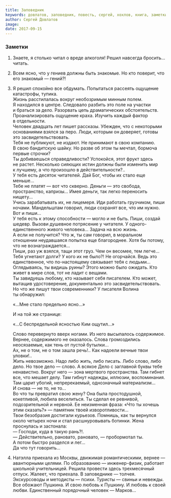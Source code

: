```yaml
---
title: Заповедник
keywords: довлатов, заповедник, повесть, сергей, хохлов, книга, заметки, рекомендация, отзыв
author: Сергей Довлатов
image: 
date: 2017-09-15
---
```

### Заметки
1. <p>Знаете, я&nbsp;столько читал о&nbsp;вреде алкоголя! Решил навсегда бросить... читать.</p>

2. <p>Всем ясно, что у&nbsp;гениев должны быть знакомые. Но&nbsp;кто поверит, что его знакомый&nbsp;&mdash; гений?!</p>

3. <p>Я&nbsp;решил спокойно все обдумать. Попытаться рассеять ощущение катастрофы, тупика.<br />
   Жизнь расстилалась вокруг необозримым минным полем. Я&nbsp;находился в&nbsp;центре. Следовало разбить это поле на&nbsp;участки и&nbsp;браться за&nbsp;дело. Разорвать цепь драматических обстоятельств. Проанализировать ощущение краха. Изучить каждый фактор в&nbsp;отдельности.<br />
   Человек двадцать лет пишет рассказы. Убежден, что с&nbsp;некоторыми основаниями взялся за&nbsp;перо. Люди, которым он&nbsp;доверяет, готовы это засвидетельствовать.<br />
   Тебя не&nbsp;публикуют, не&nbsp;издают. Не&nbsp;принимают в&nbsp;свою компанию. В&nbsp;свою бандитскую шайку. Но&nbsp;разве об&nbsp;этом ты&nbsp;мечтал, бормоча первые строчки?<br />
   Ты&nbsp;добиваешься справедливости? Успокойся, этот фрукт здесь не&nbsp;растет. Несколько сияющих истин должны были изменить мир к&nbsp;лучшему, а&nbsp;что произошло в&nbsp;действительности?..<br />
   У&nbsp;тебя есть десяток читателей. Дай Бог, чтобы их&nbsp;стало еще меньше...<br />
   Тебе не&nbsp;платят&nbsp;&mdash; вот что скверно. Деньги&nbsp;&mdash; это свобода, пространство, капризы... Имея деньги, так легко переносить нищету...<br />
   Учись зарабатывать&nbsp;их, не&nbsp;лицемеря. Иди работать грузчиком, пиши ночами. Мандельштам говорил, люди сохранят все, что им&nbsp;нужно. Вот и&nbsp;пиши...<br />
   У&nbsp;тебя есть к&nbsp;этому способности&nbsp;&mdash; могло и&nbsp;не&nbsp;быть. Пиши, создай шедевр. Вызови душевное потрясение у&nbsp;читателя. У&nbsp;одного-единственного живого человека... Задача на&nbsp;всю жизнь.<br />
   А&nbsp;если не&nbsp;получится? Что&nbsp;ж, ты&nbsp;сам говорил, в&nbsp;моральном отношении неудавшаяся попытка еще благороднее. Хотя&nbsp;бы потому, что не&nbsp;вознаграждается...<br />
   Пиши, раз уж&nbsp;взялся, тащи этот груз. Чем он&nbsp;весомее, тем легче...<br />
   Тебя угнетают долги? У&nbsp;кого их&nbsp;не&nbsp;было?! Не&nbsp;огорчайся. Ведь это единственное, что по-настоящему связывает тебя с&nbsp;людьми...<br />
   Оглядываясь, ты&nbsp;видишь руины? Этого можно было ожидать. Кто живет в&nbsp;мире слов, тот не&nbsp;ладит с&nbsp;вещами.<br />
   Ты&nbsp;завидуешь любому, кто называет себя писателем. Кто может, вытащив удостоверение, документально это засвидетельствовать.<br />
   Но&nbsp;что&nbsp;же пишут твои современники? У&nbsp;писателя Волина ты&nbsp;обнаружил:</p>
   <p>&laquo;...Мне стало предельно ясно...&raquo;</p>
   <p>И&nbsp;на&nbsp;той&nbsp;же странице:</p>
   <p>&laquo;...С беспредельной ясностью Ким ощутил...&raquo;</p>
   <p>Слово перевернуто вверх ногами. Из&nbsp;него высыпалось содержимое. Вернее, содержимого не&nbsp;оказалось. Слова громоздились неосязаемые, как тень от&nbsp;пустой бутылки...<br />
   Ах, не&nbsp;о&nbsp;том, не&nbsp;о&nbsp;том зашла речь!.. Как надоели вечные твои уловки!..<br />
   Жить невозможно. Надо либо жить, либо писать. Либо слово, либо дело. Но&nbsp;твое дело&nbsp;&mdash; слово. А&nbsp;всякое Дело с&nbsp;заглавной буквы тебе ненавистно. Вокруг него&nbsp;&mdash; зона мертвого пространства. Там гибнет все, что мешает делу. Там гибнут надежды, иллюзии, воспоминания. Там царит убогий, непререкаемый, однозначный материализм...<br />
   И&nbsp;снова&nbsp;&mdash; не&nbsp;то, не&nbsp;то...<br />
   Во&nbsp;что ты&nbsp;превратил свою жену? Она была простодушной, кокетливой, любила веселиться. Ты&nbsp;сделал ее&nbsp;ревнивой, подозрительной и&nbsp;нервной. Ее&nbsp;неизменная фраза: &laquo;Что ты&nbsp;хочешь этим сказать?&raquo;&nbsp;&mdash; памятник твоей изворотливости...<br />
   Твои безобразия достигали курьезов. Помнишь, как ты&nbsp;вернулся около четырех ночи и&nbsp;стал расшнуровывать ботинки. Жена проснулась и&nbsp;застонала:<br />
   &mdash;&nbsp;Господи, куда в&nbsp;такую рань?!.<br />
   &mdash;&nbsp;Действительно, рановато, рановато,&nbsp;&mdash; пробормотал&nbsp;ты.<br />
   А&nbsp;потом быстро разделся и&nbsp;лег...<br />
   Да&nbsp;что тут говорить...</p>

4. <p>Натэлла приехала из&nbsp;Москвы, движимая романтическими, вернее&nbsp;&mdash; авантюрными целями. По&nbsp;образованию&nbsp;&mdash; инженер-физик, работает школьной учительницей. Решила провести здесь трехмесячный отпуск. Жалеет, что приехала. В&nbsp;заповеднике&nbsp;&mdash; толчея. Экскурсоводы и&nbsp;методисты&nbsp;&mdash; психи. Туристы&nbsp;&mdash; свиньи и&nbsp;невежды. Все обожают Пушкина. И&nbsp;свою любовь к&nbsp;Пушкину. И&nbsp;любовь к&nbsp;своей любви. Единственный порядочный человек&nbsp;&mdash; Марков...</p>
